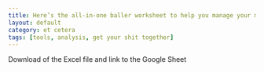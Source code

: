 ```yaml
---
title: Here’s the all-in-one baller worksheet to help you manage your money
layout: default
category: et cetera
tags: [tools, analysis, get your shit together]
---
```

Download of the Excel file and link to the Google Sheet
